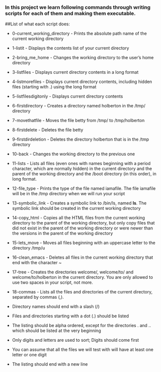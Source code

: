 ### In this project we learn following commands through writing scripts for each of them and making them executable.

##List of what each script does:

- 0-current_working_directory - Prints the absolute path name of the current working directory
- 1-listit - Displays the contents list of your current directory
- 2-bring_me_home - Changes the working directory to the user’s home directory
- 3-listfiles - Displays current directory contents in a long format
- 4-listmorefiles - Displays current directory contents, including hidden files (starting with .) using the long format
- 5-listfilesdigitonly - Displays current directory contents
- 6-firstdirectory - Creates a directory named holberton in the /tmp/ directory
- 7-movethatfile - Moves the file betty from /tmp/ to /tmp/holberton
- 8-firstdelete - Deletes the file betty
- 9-firstdirdeletion - Deletes the directory holberton that is in the /tmp directory
- 10-back - Changes the working directory to the previous one
- 11-lists - Lists all files (even ones with names beginning with a period character, which are normally hidden) in the current directory and the parent of the working directory and the /boot directory (in this order), in long format.
- 12-file_type - Prints the type of the file named iamafile. The file iamafile will be in the /tmp directory when we will run your script
- 13-symbolic_link - Creates a symbolic link to /bin/ls, named __ls__. The symbolic link should be created in the current working directory
- 14-copy_html - Copies all the HTML files from the current working directory to the parent of the working directory, but only copy files that did not exist in the parent of the working directory or were newer than the versions in the parent of the working directory
- 15-lets_move - Moves all files beginning with an uppercase letter to the directory /tmp/u
- 16-clean_emacs - Deletes all files in the current working directory that end with the character ~
- 17-tree - Creates the directories welcome/, welcome/to/ and welcome/to/holberton in the current directory. You are only allowed to use two spaces in your script, not more.
- 18-commas - Lists all the files and directories of the current directory, separated by commas (,).

- Directory names should end with a slash (/)
- Files and directories starting with a dot (.) should be listed
- The listing should be alpha ordered, except for the directories . and .. which should be listed at the very beginning
- Only digits and letters are used to sort; Digits should come first
- You can assume that all the files we will test with will have at least one letter or one digit
- The listing should end with a new line
